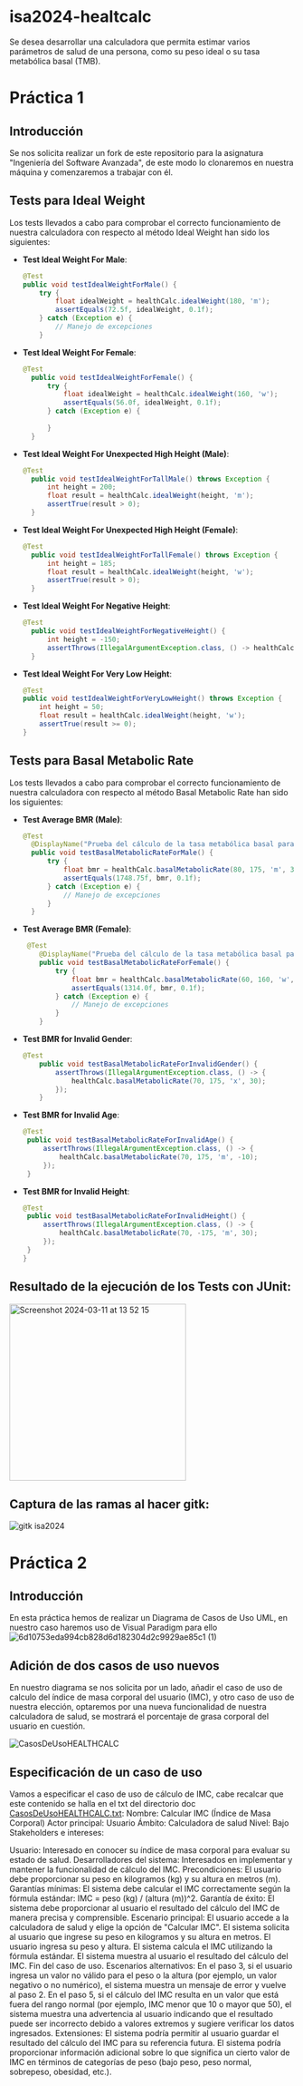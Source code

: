 # isa2024-healtcalc
Se desea desarrollar una calculadora que permita estimar varios parámetros de salud de una persona, como su peso ideal o su tasa metabólica basal (TMB).

# Práctica 1
## Introducción
Se nos solicita realizar un fork de este repositorio para la asignatura "Ingeniería del Software Avanzada", de este modo lo clonaremos en nuestra máquina y comenzaremos a trabajar con él.

## Tests para Ideal Weight
Los tests llevados a cabo para comprobar el correcto funcionamiento de nuestra calculadora con respecto al método Ideal Weight han sido los siguientes:
- **Test Ideal Weight For Male**:
  ```java
  @Test
  public void testIdealWeightForMale() {
      try {
          float idealWeight = healthCalc.idealWeight(180, 'm');
          assertEquals(72.5f, idealWeight, 0.1f); 
      } catch (Exception e) {
          // Manejo de excepciones
      }
  
- **Test Ideal Weight For Female**:
  ```java
  @Test
    public void testIdealWeightForFemale() {
        try {
            float idealWeight = healthCalc.idealWeight(160, 'w');
            assertEquals(56.0f, idealWeight, 0.1f);
        } catch (Exception e) {
            
        }
    }
  
- **Test Ideal Weight For Unexpected High Height (Male)**:
  ```java
  @Test
    public void testIdealWeightForTallMale() throws Exception {
        int height = 200;
        float result = healthCalc.idealWeight(height, 'm');
        assertTrue(result > 0);
    }
  
- **Test Ideal Weight For Unexpected High Height (Female)**:
  ```java
  @Test
    public void testIdealWeightForTallFemale() throws Exception {
        int height = 185;
        float result = healthCalc.idealWeight(height, 'w');
        assertTrue(result > 0);
    }
  
- **Test Ideal Weight For Negative Height**:
  ```java
  @Test
    public void testIdealWeightForNegativeHeight() {
        int height = -150;
        assertThrows(IllegalArgumentException.class, () -> healthCalc.idealWeight(height, 'm'));
    }
  
 - **Test Ideal Weight For Very Low Height**:
    ```java
    @Test
    public void testIdealWeightForVeryLowHeight() throws Exception {
        int height = 50;
        float result = healthCalc.idealWeight(height, 'w');
        assertTrue(result >= 0);
    }

## Tests para Basal Metabolic Rate
Los tests llevados a cabo para comprobar el correcto funcionamiento de nuestra calculadora con respecto al método Basal Metabolic Rate han sido los siguientes:

- **Test Average BMR (Male)**:
  ```java
  @Test
    @DisplayName("Prueba del cálculo de la tasa metabólica basal para hombre")
    public void testBasalMetabolicRateForMale() {
        try {
            float bmr = healthCalc.basalMetabolicRate(80, 175, 'm', 30);
            assertEquals(1748.75f, bmr, 0.1f);
        } catch (Exception e) {
            // Manejo de excepciones
        }
    }

- **Test Average BMR (Female)**:
  ```java
   @Test
      @DisplayName("Prueba del cálculo de la tasa metabólica basal para mujer")
      public void testBasalMetabolicRateForFemale() {
          try {
              float bmr = healthCalc.basalMetabolicRate(60, 160, 'w', 25);
              assertEquals(1314.0f, bmr, 0.1f);
          } catch (Exception e) {
              // Manejo de excepciones
          }
      }

- **Test BMR for Invalid Gender**:
  ```java
  @Test
      public void testBasalMetabolicRateForInvalidGender() {
          assertThrows(IllegalArgumentException.class, () -> {
              healthCalc.basalMetabolicRate(70, 175, 'x', 30);
          });
      }
- **Test BMR for Invalid Age**:
   ```java
  @Test
    public void testBasalMetabolicRateForInvalidAge() {
        assertThrows(IllegalArgumentException.class, () -> {
            healthCalc.basalMetabolicRate(70, 175, 'm', -10);
        });
    }

- **Test BMR for Invalid Height**:
   ```java
  @Test
    public void testBasalMetabolicRateForInvalidHeight() {
        assertThrows(IllegalArgumentException.class, () -> {
            healthCalc.basalMetabolicRate(70, -175, 'm', 30);
        });
    }
  }

## Resultado de la ejecución de los Tests con JUnit:

<img width="312" alt="Screenshot 2024-03-11 at 13 52 15" src="https://github.com/joselugaspar/isa2024-healthcalc/assets/131762623/5928aa8e-32e2-47cf-b743-f4ddeb2ce141">

## Captura de las ramas al hacer gitk:

![gitk isa2024](https://github.com/joselugaspar/isa2024-healthcalc/assets/131762623/fc8545f8-8ba3-4517-ab73-ce2f3d83d3da)

# Práctica 2
## Introducción
En esta práctica hemos de realizar un Diagrama de Casos de Uso UML, en nuestro caso haremos uso de Visual Paradigm para ello
![6d10753eda994cb828d6d182304d2c9929ae85c1 (1)](https://github.com/joselugaspar/isa2024-healthcalc/assets/131762623/d32147c6-0300-4121-8701-61941517ab3d)

## Adición de dos casos de uso nuevos
En nuestro diagrama se nos solicita por un lado, añadir el caso de uso de calculo del índice de masa corporal del usuario (IMC), y otro caso de uso de nuestra elección, optaremos por una nueva funcionalidad de nuestra calculadora de salud, se mostrará el porcentaje de grasa corporal del usuario en cuestión.


![CasosDeUsoHEALTHCALC](https://github.com/joselugaspar/isa2024-healthcalc/assets/131762623/48452787-5312-47a8-ba59-9251b97b4f1e)

## Especificación de un caso de uso
Vamos a especificar el caso de uso de cálculo de IMC, cabe recalcar que este contenido se halla en el txt del directorio doc [CasosDeUsoHEALTHCALC.txt](https://github.com/joselugaspar/isa2024-healthcalc/files/14633588/CasosDeUsoHEALTHCALC.txt):
Nombre: Calcular IMC (Índice de Masa Corporal)
Actor principal: Usuario
Ámbito: Calculadora de salud
Nivel: Bajo
Stakeholders e intereses:

Usuario: Interesado en conocer su índice de masa corporal para evaluar su estado de salud.
Desarrolladores del sistema: Interesados en implementar y mantener la funcionalidad de cálculo del IMC.
Precondiciones:
El usuario debe proporcionar su peso en kilogramos (kg) y su altura en metros (m).
Garantías mínimas:
El sistema debe calcular el IMC correctamente según la fórmula estándar: IMC = peso (kg) / (altura (m))^2.
Garantía de éxito:
El sistema debe proporcionar al usuario el resultado del cálculo del IMC de manera precisa y comprensible.
Escenario principal:
El usuario accede a la calculadora de salud y elige la opción de "Calcular IMC".
El sistema solicita al usuario que ingrese su peso en kilogramos y su altura en metros.
El usuario ingresa su peso y altura.
El sistema calcula el IMC utilizando la fórmula estándar.
El sistema muestra al usuario el resultado del cálculo del IMC.
Fin del caso de uso.
Escenarios alternativos:
En el paso 3, si el usuario ingresa un valor no válido para el peso o la altura (por ejemplo, un valor negativo o no numérico), el sistema muestra un mensaje de error y vuelve al paso 2.
En el paso 5, si el cálculo del IMC resulta en un valor que está fuera del rango normal (por ejemplo, IMC menor que 10 o mayor que 50), el sistema muestra una advertencia al usuario indicando que el resultado puede ser incorrecto debido a valores extremos y sugiere verificar los datos ingresados.
Extensiones:
El sistema podría permitir al usuario guardar el resultado del cálculo del IMC para su referencia futura.
El sistema podría proporcionar información adicional sobre lo que significa un cierto valor de IMC en términos de categorías de peso (bajo peso, peso normal, sobrepeso, obesidad, etc.).


